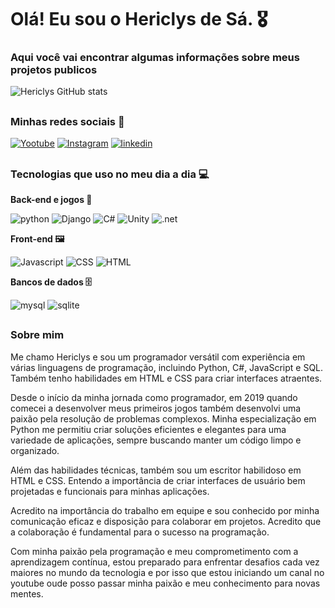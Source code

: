 
# Olá! Eu sou o Hericlys de Sá. 🎖️

### Aqui você vai encontrar algumas informações sobre meus projetos publicos
![Hericlys GitHub stats](https://github-readme-stats.vercel.app/api?username=Hericlys&show_icons=true&theme=dracula)

##


### Minhas redes sociais 📱

[![Yootube](https://img.shields.io/badge/YouTube-FF0000?style=for-the-badge&logo=youtube&logoColor=white)](https://www.youtube.com/channel/UCLZojhcSMDBjCg1e64z6oVg)
[![Instagram](https://img.shields.io/badge/Instagram-E4405F?style=for-the-badge&logo=instagram&logoColor=white)](https://www.instagram.com/hericlys_/)
[![linkedin](https://img.shields.io/badge/LinkedIn-0077B5?style=for-the-badge&logo=linkedin&logoColor=white)](https://www.linkedin.com/in/hericlysdesa/)

##

### Tecnologias que uso no meu dia a dia 💻

**Back-end e jogos 🤖**

![python](https://img.shields.io/badge/Python-3776AB?style=for-the-badge&logo=python&logoColor=white)
![Django](https://img.shields.io/badge/Django-092E20?style=for-the-badge&logo=django&logoColor=white)
![C#](https://img.shields.io/badge/C%23-239120?style=for-the-badge&logo=c-sharp&logoColor=white)
![Unity](https://img.shields.io/badge/Unity-100000?style=for-the-badge&logo=unity&logoColor=white)
![.net](https://img.shields.io/badge/.NET-5C2D91?style=for-the-badge&logo=.net&logoColor=white)

**Front-end 🖼️**

![Javascript](https://img.shields.io/badge/JavaScript-F7DF1E?style=for-the-badge&logo=javascript&logoColor=black)
![CSS](https://img.shields.io/badge/CSS3-1572B6?style=for-the-badge&logo=css3&logoColor=white)
![HTML](https://img.shields.io/badge/HTML5-E34F26?style=for-the-badge&logo=html5&logoColor=white)

**Bancos de dados  🗄️**

![mysql](https://img.shields.io/badge/MySQL-00000F?style=for-the-badge&logo=mysql&logoColor=white)
![sqlite](https://img.shields.io/badge/SQLite-07405E?style=for-the-badge&logo=sqlite&logoColor=white)


##

### Sobre mim

Me chamo Hericlys e sou um programador versátil com experiência em várias linguagens de programação, incluindo Python, C#, JavaScript e SQL. Também tenho habilidades em HTML e CSS para criar interfaces atraentes.

Desde o início da minha jornada como programador, em 2019 quando comecei a desenvolver meus primeiros jogos também desenvolvi uma paixão pela resolução de problemas complexos. Minha especialização em Python me permitiu criar soluções eficientes e elegantes para uma variedade de aplicações, sempre buscando manter um código limpo e organizado.

Além das habilidades técnicas, também sou um escritor habilidoso em HTML e CSS. Entendo a importância de criar interfaces de usuário bem projetadas e funcionais para minhas aplicações.

Acredito na importância do trabalho em equipe e sou conhecido por minha comunicação eficaz e disposição para colaborar em projetos. Acredito que a colaboração é fundamental para o sucesso na programação.

Com minha paixão pela programação e meu comprometimento com a aprendizagem contínua, estou preparado para enfrentar desafios cada vez maiores no mundo da tecnologia e por isso que estou iniciando um canal no youtube oude posso passar minha paixão e meu conhecimento para novas mentes.

##
